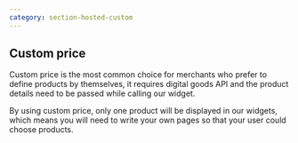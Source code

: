 ```yaml
---
category: section-hosted-custom
---
```

## Custom price

Custom price is the most common choice for merchants who prefer to define products by themselves, it requires digital goods API and the product details need to be passed while calling our widget.

By using custom price, only one product will be displayed in our widgets, which means you will need to write your own pages so that your user could choose products.
